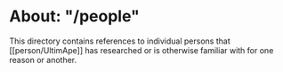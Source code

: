 # About: "/people"

This directory contains references to individual persons that [[person/UltimApe]] has researched or is otherwise familiar with for one reason or another.
